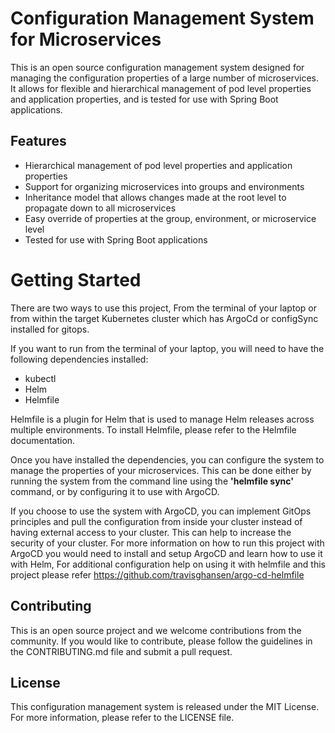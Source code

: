 # Configuration Management System for Microservices
This is an open source configuration management system designed for managing the configuration properties of a large number of microservices. It allows for flexible and hierarchical management of pod level properties and application properties, and is tested for use with Spring Boot applications.

## Features
* Hierarchical management of pod level properties and application properties
* Support for organizing microservices into groups and environments
* Inheritance model that allows changes made at the root level to propagate down to all microservices
* Easy override of properties at the group, environment, or microservice level
* Tested for use with Spring Boot applications

# Getting Started
There are two ways to use this project, From the terminal of your laptop or from within the target Kubernetes cluster which has ArgoCd or configSync installed for gitops.

If you want to run from the terminal of your laptop, you will need to have the following dependencies installed:

* kubectl
* Helm
* Helmfile

Helmfile is a plugin for Helm that is used to manage Helm releases across multiple environments. To install Helmfile, please refer to the Helmfile documentation.

Once you have installed the dependencies, you can configure the system to manage the properties of your microservices. This can be done either by running the system from the command line using the <b>'helmfile sync'</b>  command, or by configuring it to use with ArgoCD.

If you choose to use the system with ArgoCD, you can implement GitOps principles and pull the configuration from inside your cluster instead of having external access to your cluster. This can help to increase the security of your cluster. For more information on how to run this project with ArgoCD you would need to install and setup ArgoCD and learn how to use it with Helm, For additional configuration help on using it with helmfile and this project please refer https://github.com/travisghansen/argo-cd-helmfile


## Contributing
This is an open source project and we welcome contributions from the community. If you would like to contribute, please follow the guidelines in the CONTRIBUTING.md file and submit a pull request.

## License
This configuration management system is released under the MIT License. For more information, please refer to the LICENSE file.
